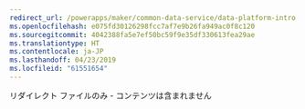 ```yaml
---
redirect_url: /powerapps/maker/common-data-service/data-platform-intro
ms.openlocfilehash: e075fd30126298fcc7af7e9b26fa949ac0f8c120
ms.sourcegitcommit: 4042388fa5e7ef50bc59f9e35df330613fea29ae
ms.translationtype: HT
ms.contentlocale: ja-JP
ms.lasthandoff: 04/23/2019
ms.locfileid: "61551654"
---
```

リダイレクト ファイルのみ - コンテンツは含まれません